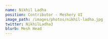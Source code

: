 ```yaml
---
name: Nikhil Ladha
position: Contributor - Meshery UI
image_path: /images/photos/nikhil-ladha.jpg
twitter: NikhilLadha3
blurb: Mesh Head
---
```

